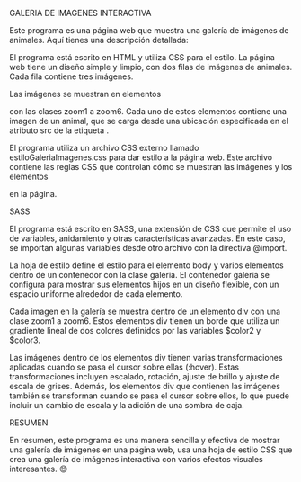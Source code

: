 GALERIA DE IMAGENES INTERACTIVA

Este programa es una página web que muestra una galería de imágenes de animales. Aquí tienes una descripción detallada:

El programa está escrito en HTML y utiliza CSS para el estilo. La página web tiene un diseño simple y limpio, con dos filas de imágenes de animales. Cada fila contiene tres imágenes.

Las imágenes se muestran en elementos <div> con las clases zoom1 a zoom6. Cada uno de estos elementos contiene una imagen de un animal, que se carga desde una ubicación especificada en el atributo src de la etiqueta <img>.

El programa utiliza un archivo CSS externo llamado estiloGaleriaImagenes.css para dar estilo a la página web. Este archivo contiene las reglas CSS que controlan cómo se muestran las imágenes y los elementos <div> en la página.

SASS

El programa está escrito en SASS, una extensión de CSS que permite el uso de variables, anidamiento y otras características avanzadas. En este caso, se importan algunas variables desde otro archivo con la directiva @import.

La hoja de estilo define el estilo para el elemento body y varios elementos dentro de un contenedor con la clase galeria. El contenedor galeria se configura para mostrar sus elementos hijos en un diseño flexible, con un espacio uniforme alrededor de cada elemento.

Cada imagen en la galería se muestra dentro de un elemento div con una clase zoom1 a zoom6. Estos elementos div tienen un borde que utiliza un gradiente lineal de dos colores definidos por las variables $color2 y $color3.

Las imágenes dentro de los elementos div tienen varias transformaciones aplicadas cuando se pasa el cursor sobre ellas (:hover). Estas transformaciones incluyen escalado, rotación, ajuste de brillo y ajuste de escala de grises. Además, los elementos div que contienen las imágenes también se transforman cuando se pasa el cursor sobre ellos, lo que puede incluir un cambio de escala y la adición de una sombra de caja.

RESUMEN

En resumen, este programa es una manera sencilla y efectiva de mostrar una galería de imágenes en una página web, usa una hoja de estilo CSS que crea una galería de imágenes interactiva con varios efectos visuales interesantes. 😊

